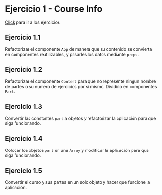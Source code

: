 # Ejercicio 1 - Course Info

[Click](https://fullstackopen.com/es/part1/introduccion_a_react) para ir a los ejercicios

## Ejercicio 1.1

Refactorizar el componente `App` de manera que su contenido se convierta en componentes reutilizables, y pasarles los datos mediante `props`.

## Ejercicio 1.2

Refactorizar el componente `Content` para que no represente ningun nombre de partes o su numero de ejercicios por si mismo. Dividirlo en componentes `Part`.

## Ejercicio 1.3

Convertir las constantes `part` a objetos y refactorizar la aplicación para que siga funcionando.

## Ejercicio 1.4

Colocar los objetos `part` en una `Array` y modificar la aplicación para que siga funcionando.

## Ejercicio 1.5

Convertir el curso y sus partes en un solo objeto y hacer que funcione la aplicación.